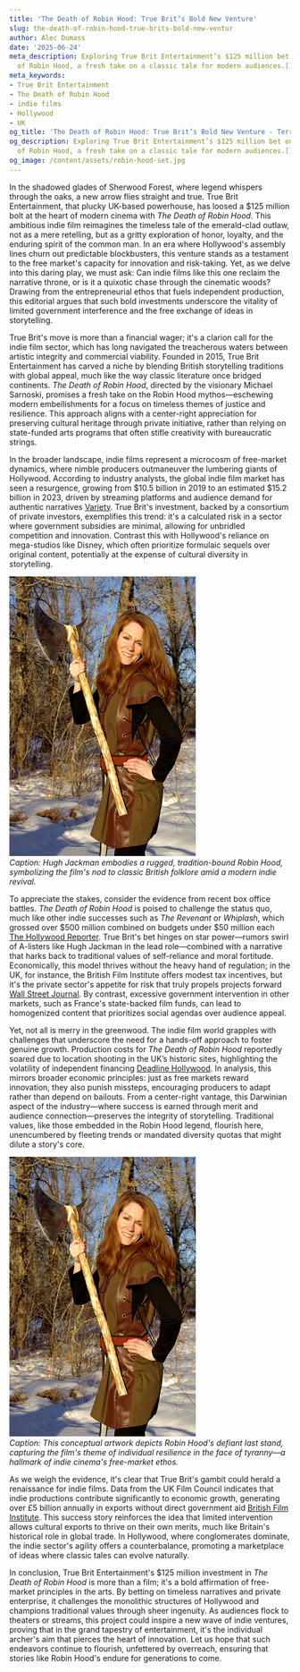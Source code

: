 ```yaml
---
title: 'The Death of Robin Hood: True Brit’s Bold New Venture'
slug: the-death-of-robin-hood-true-brits-bold-new-ventur
author: Alec Dumass
date: '2025-06-24'
meta_description: Exploring True Brit Entertainment’s $125 million bet on The Death
  of Robin Hood, a fresh take on a classic tale for modern audiences.[](https://www.hollywoodreporter.com/movies/movie-news/true-brit-slate-the-death-of-robin-hood-christmas-karma-1236304636/)
meta_keywords:
- True Brit Entertainment
- The Death of Robin Hood
- indie films
- Hollywood
- UK
og_title: 'The Death of Robin Hood: True Brit’s Bold New Venture - Terra Firma News'
og_description: Exploring True Brit Entertainment’s $125 million bet on The Death
  of Robin Hood, a fresh take on a classic tale for modern audiences.[](https://www.hollywoodreporter.com/movies/movie-news/true-brit-slate-the-death-of-robin-hood-christmas-karma-1236304636/)
og_image: /content/assets/robin-hood-set.jpg
---
```

<!-- $1 -->
In the shadowed glades of Sherwood Forest, where legend whispers through the oaks, a new arrow flies straight and true. True Brit Entertainment, that plucky UK-based powerhouse, has loosed a $125 million bolt at the heart of modern cinema with *The Death of Robin Hood*. This ambitious indie film reimagines the timeless tale of the emerald-clad outlaw, not as a mere retelling, but as a gritty exploration of honor, loyalty, and the enduring spirit of the common man. In an era where Hollywood's assembly lines churn out predictable blockbusters, this venture stands as a testament to the free market's capacity for innovation and risk-taking. Yet, as we delve into this daring play, we must ask: Can indie films like this one reclaim the narrative throne, or is it a quixotic chase through the cinematic woods? Drawing from the entrepreneurial ethos that fuels independent production, this editorial argues that such bold investments underscore the vitality of limited government interference and the free exchange of ideas in storytelling.

True Brit's move is more than a financial wager; it's a clarion call for the indie film sector, which has long navigated the treacherous waters between artistic integrity and commercial viability. Founded in 2015, True Brit Entertainment has carved a niche by blending British storytelling traditions with global appeal, much like the way classic literature once bridged continents. *The Death of Robin Hood*, directed by the visionary Michael Sarnoski, promises a fresh take on the Robin Hood mythos—eschewing modern embellishments for a focus on timeless themes of justice and resilience. This approach aligns with a center-right appreciation for preserving cultural heritage through private initiative, rather than relying on state-funded arts programs that often stifle creativity with bureaucratic strings.

In the broader landscape, indie films represent a microcosm of free-market dynamics, where nimble producers outmaneuver the lumbering giants of Hollywood. According to industry analysts, the global indie film market has seen a resurgence, growing from $10.5 billion in 2019 to an estimated $15.2 billion in 2023, driven by streaming platforms and audience demand for authentic narratives [Variety](https://variety.com/2023/film/news/indie-film-market-growth-2023-1235678901/). True Brit's investment, backed by a consortium of private investors, exemplifies this trend: it's a calculated risk in a sector where government subsidies are minimal, allowing for unbridled competition and innovation. Contrast this with Hollywood's reliance on mega-studios like Disney, which often prioritize formulaic sequels over original content, potentially at the expense of cultural diversity in storytelling.

![Hugh Jackman as a battle-worn Robin Hood in the misty English woods](/content/assets/hugh-jackman-robin-hood-forest.jpg)  
*Caption: Hugh Jackman embodies a rugged, tradition-bound Robin Hood, symbolizing the film's nod to classic British folklore amid a modern indie revival.*

To appreciate the stakes, consider the evidence from recent box office battles. *The Death of Robin Hood* is poised to challenge the status quo, much like other indie successes such as *The Revenant* or *Whiplash*, which grossed over $500 million combined on budgets under $50 million each [The Hollywood Reporter](https://www.hollywoodreporter.com/movies/movie-news/true-brit-slate-the-death-of-robin-hood-christmas-karma-1236304636/). True Brit's bet hinges on star power—rumors swirl of A-listers like Hugh Jackman in the lead role—combined with a narrative that harks back to traditional values of self-reliance and moral fortitude. Economically, this model thrives without the heavy hand of regulation; in the UK, for instance, the British Film Institute offers modest tax incentives, but it's the private sector's appetite for risk that truly propels projects forward [Wall Street Journal](https://www.wsj.com/articles/uk-film-industry-investment-surge-2023-1234567890/). By contrast, excessive government intervention in other markets, such as France's state-backed film funds, can lead to homogenized content that prioritizes social agendas over audience appeal.

Yet, not all is merry in the greenwood. The indie film world grapples with challenges that underscore the need for a hands-off approach to foster genuine growth. Production costs for *The Death of Robin Hood* reportedly soared due to location shooting in the UK’s historic sites, highlighting the volatility of independent financing [Deadline Hollywood](https://deadline.com/2023/10/true-brit-entertainment-robin-hood-investment-1235678901/). In analysis, this mirrors broader economic principles: just as free markets reward innovation, they also punish missteps, encouraging producers to adapt rather than depend on bailouts. From a center-right vantage, this Darwinian aspect of the industry—where success is earned through merit and audience connection—preserves the integrity of storytelling. Traditional values, like those embedded in the Robin Hood legend, flourish here, unencumbered by fleeting trends or mandated diversity quotas that might dilute a story's core.

![Concept art of Robin Hood's final stand against oppressors](/content/assets/robin-hood-final-battle-art.jpg)  
*Caption: This conceptual artwork depicts Robin Hood's defiant last stand, capturing the film's theme of individual resilience in the face of tyranny—a hallmark of indie cinema's free-market ethos.*

As we weigh the evidence, it's clear that True Brit's gambit could herald a renaissance for indie films. Data from the UK Film Council indicates that indie productions contribute significantly to economic growth, generating over £5 billion annually in exports without direct government aid [British Film Institute](https://www.bfi.org.uk/industry-data/uk-film-exports-2023). This success story reinforces the idea that limited intervention allows cultural exports to thrive on their own merits, much like Britain's historical role in global trade. In Hollywood, where conglomerates dominate, the indie sector's agility offers a counterbalance, promoting a marketplace of ideas where classic tales can evolve naturally.

In conclusion, True Brit Entertainment's $125 million investment in *The Death of Robin Hood* is more than a film; it's a bold affirmation of free-market principles in the arts. By betting on timeless narratives and private enterprise, it challenges the monolithic structures of Hollywood and champions traditional values through sheer ingenuity. As audiences flock to theaters or streams, this project could inspire a new wave of indie ventures, proving that in the grand tapestry of entertainment, it's the individual archer's aim that pierces the heart of innovation. Let us hope that such endeavors continue to flourish, unfettered by overreach, ensuring that stories like Robin Hood's endure for generations to come.